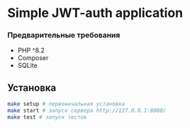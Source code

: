 # Simple JWT-auth application

### Предварительные требования

-   PHP ^8.2
-   Composer
-   SQLite

## Установка

```sh
make setup # первоначальная установка
make start # запуск сервера http://127.0.0.1:8080/
make test # запуск тестов
```
